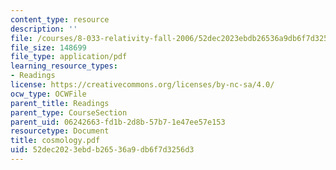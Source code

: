 ```yaml
---
content_type: resource
description: ''
file: /courses/8-033-relativity-fall-2006/52dec2023ebdb26536a9db6f7d3256d3_cosmology.pdf
file_size: 148699
file_type: application/pdf
learning_resource_types:
- Readings
license: https://creativecommons.org/licenses/by-nc-sa/4.0/
ocw_type: OCWFile
parent_title: Readings
parent_type: CourseSection
parent_uid: 06242663-fd1b-2d8b-57b7-1e47ee57e153
resourcetype: Document
title: cosmology.pdf
uid: 52dec202-3ebd-b265-36a9-db6f7d3256d3
---
```

